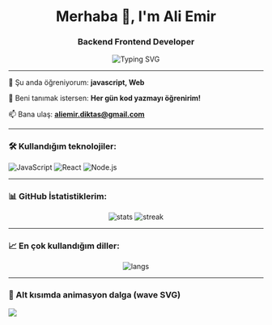 
<h1 align="center">Merhaba 👋, I'm Ali Emir</h1>
<h3 align="center">Backend Frontend Developer </h3>

<p align="center">
  <img src="https://readme-typing-svg.herokuapp.com?font=Fira+Code&duration=4000&pause=1000&color=00F700&center=true&vCenter=true&width=435&lines=Ho%C5%9F+geldin+GitHub+profilime!;React%2C+Next.js+ve+Node.js+seviyorum.;Projelerimi+a%C5%9Fa%C4%9F%C4%B1da+inceleyebilirsin." alt="Typing SVG" />
</p>

---

🌱 Şu anda öğreniyorum: **javascript, Web**

💬 Beni tanımak istersen: **Her gün kod yazmayı öğrenirim!**

📫 Bana ulaş: **aliemir.diktas@gmail.com**

---

### 🛠️ Kullandığım teknolojiler:
![JavaScript](https://img.shields.io/badge/-JavaScript-333?style=for-the-badge&logo=javascript)
![React](https://img.shields.io/badge/-React-333?style=for-the-badge&logo=react)
![Node.js](https://img.shields.io/badge/-Node.js-333?style=for-the-badge&logo=node.js)

---

### 📊 GitHub İstatistiklerim:
<p align="center">
  <img src="https://github-readme-stats.vercel.app/api?username=kullaniciadiniz&show_icons=true&theme=radical" alt="stats" />
  <img src="https://github-readme-streak-stats.herokuapp.com/?user=kullaniciadiniz&theme=radical" alt="streak"/>
</p>

---

### 📈 En çok kullandığım diller:
<p align="center">
  <img src="https://github-readme-stats.vercel.app/api/top-langs/?username=kullaniciadiniz&layout=compact&theme=radical" alt="langs" />
</p>

---

### 🌊 Alt kısımda animasyon dalga (wave SVG)
<img src="https://raw.githubusercontent.com/avinash-218/avinash-218/main/assets/wave.svg" />


